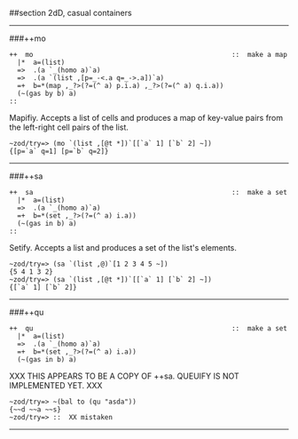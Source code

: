 ##section 2dD, casual containers        

---

###++mo


```
++  mo                                                  ::  make a map
  |*  a=(list)
  =>  .(a `_(homo a)`a)
  =>  .(a `(list ,[p=_-<.a q=_->.a])`a)
  =+  b=*(map ,_?>(?=(^ a) p.i.a) ,_?>(?=(^ a) q.i.a))
  (~(gas by b) a)
::
```


Mapifiy.  Accepts a list of cells and produces a map of key-value pairs from the 
left-right cell pairs of the list.

    ~zod/try=> (mo `(list ,[@t *])`[[`a` 1] [`b` 2] ~])
    {[p=`a` q=1] [p=`b` q=2]}

----
        
###++sa        


```
++  sa                                                  ::  make a set
  |*  a=(list)
  =>  .(a `_(homo a)`a)
  =+  b=*(set ,_?>(?=(^ a) i.a))
  (~(gas in b) a)
::
```


Setify.  Accepts a list and produces a set of the list's elements.

    ~zod/try=> (sa `(list ,@)`[1 2 3 4 5 ~])
    {5 4 1 3 2}
    ~zod/try=> (sa `(list ,[@t *])`[[`a` 1] [`b` 2] ~])
    {[`a` 1] [`b` 2]}

----

###++qu


```
++  qu                                                  ::  make a set
  |*  a=(list)
  =>  .(a `_(homo a)`a)
  =+  b=*(set ,_?>(?=(^ a) i.a))
  (~(gas in b) a)
```


XXX THIS APPEARS TO BE A COPY OF ++sa. QUEUIFY IS NOT IMPLEMENTED YET. XXX

    ~zod/try=> ~(bal to (qu "asda"))
    {~~d ~~a ~~s}
    ~zod/try=> ::  XX mistaken

---


